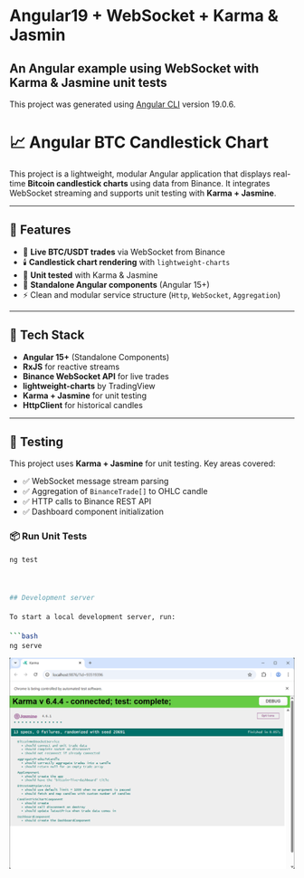 # Angular19 + WebSocket + Karma & Jasmin
## An Angular example using WebSocket with Karma & Jasmine unit tests

This project was generated using [Angular CLI](https://github.com/angular/angular-cli) version 19.0.6.


# 📈 Angular BTC Candlestick Chart

This project is a lightweight, modular Angular application that displays real-time **Bitcoin candlestick charts** using data from Binance. It integrates WebSocket streaming and supports unit testing with **Karma + Jasmine**.

---

## 🚀 Features

- 📡 **Live BTC/USDT trades** via WebSocket from Binance
- 🕯️ **Candlestick chart rendering** with `lightweight-charts`
- 🧪 **Unit tested** with Karma & Jasmine
- 🧩 **Standalone Angular components** (Angular 15+)
- ⚡ Clean and modular service structure (`Http`, `WebSocket`, `Aggregation`)

---

## 🧱 Tech Stack

- **Angular 15+** (Standalone Components)
- **RxJS** for reactive streams
- **Binance WebSocket API** for live trades
- **lightweight-charts** by TradingView
- **Karma + Jasmine** for unit testing
- **HttpClient** for historical candles

---

## 🧪 Testing

This project uses **Karma + Jasmine** for unit testing. Key areas covered:

- ✅ WebSocket message stream parsing
- ✅ Aggregation of `BinanceTrade[]` to OHLC candle
- ✅ HTTP calls to Binance REST API
- ✅ Dashboard component initialization

### 📦 Run Unit Tests

```bash
ng test



## Development server

To start a local development server, run:

```bash
ng serve
```

![alt text](public/image.png)

